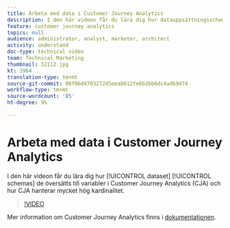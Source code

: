 ```yaml
---
title: Arbeta med data i Customer Journey Analytics
description: I den här videon får du lära dig hur datauppsättningsscheman översätts till variabler i Adobe Customer Journey Analytics (CJA) samt hur CJA hanterar mycket hög kardinalitet.
feature: customer journey analytics
topics: null
audience: administrator, analyst, marketer, architect
activity: understand
doc-type: technical video
team: Technical Marketing
thumbnail: 32112.jpg
kt: 3964
translation-type: tm+mt
source-git-commit: 08f06d4703272d5eeab612fe6b2bb6dc4adb9d74
workflow-type: tm+mt
source-wordcount: '85'
ht-degree: 9%

---
```



# Arbeta med data i Customer Journey Analytics

I den här videon får du lära dig hur [!UICONTROL dataset] [!UICONTROL schemas] de översätts till variabler i Customer Journey Analytics (CJA) och hur CJA hanterar mycket hög kardinalitet.

>[!VIDEO](https://video.tv.adobe.com/v/32112/?quality=12)

Mer information om Customer Journey Analytics finns i [dokumentationen](https://docs.adobe.com/content/help/en/analytics-platform/using/cja-landing.html).
